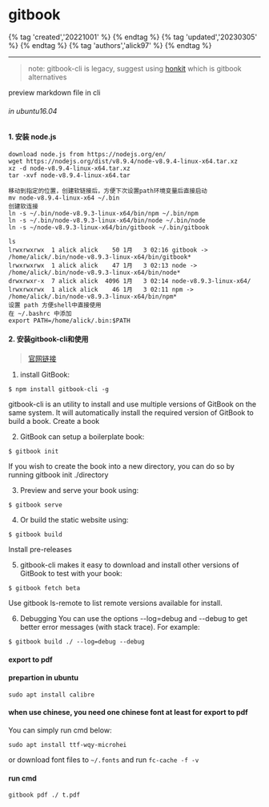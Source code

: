 # gitbook

{% tag 'created','20221001' %} {% endtag %} {% tag 'updated','20230305' %} {% endtag %} {% tag 'authors','alick97' %} {% endtag %}

---
> note: gitbook-cli is legacy, suggest using [honkit](https://github.com/honkit/honkit) which is gitbook alternatives

preview markdown file in cli
###### in ubuntu16.04

#### 1. 安装 node.js
```
download node.js from https://nodejs.org/en/
wget https://nodejs.org/dist/v8.9.4/node-v8.9.4-linux-x64.tar.xz
xz -d node-v8.9.4-linux-x64.tar.xz
tar -xvf node-v8.9.4-linux-x64.tar

移动到指定的位置，创建软链接后，方便下次设置path环境变量后直接启动
mv node-v8.9.4-linux-x64 ~/.bin
创建软连接
ln -s ~/.bin/node-v8.9.3-linux-x64/bin/npm ~/.bin/npm
ln -s ~/.bin/node-v8.9.3-linux-x64/bin/node ~/.bin/node
ln -s ~/node-v8.9.3-linux-x64/bin/gitbook ~/.bin/gitbook

ls
lrwxrwxrwx  1 alick alick    50 1月   3 02:16 gitbook -> /home/alick/.bin/node-v8.9.3-linux-x64/bin/gitbook*
lrwxrwxrwx  1 alick alick    47 1月   3 02:13 node -> /home/alick/.bin/node-v8.9.3-linux-x64/bin/node*
drwxrwxr-x  7 alick alick  4096 1月   3 02:14 node-v8.9.3-linux-x64/
lrwxrwxrwx  1 alick alick    46 1月   3 02:11 npm -> /home/alick/.bin/node-v8.9.3-linux-x64/bin/npm*
设置 path 方便shell中直接使用
在 ~/.bashrc 中添加
export PATH=/home/alick/.bin:$PATH
```
#### 2. 安装gitbook-cli和使用
> [官网链接](https://toolchain.gitbook.com/setup.html)

1. install GitBook:
```
$ npm install gitbook-cli -g
```
gitbook-cli is an utility to install and use multiple versions of GitBook on the same system. It will automatically install the required version of GitBook to build a book.
Create a book

2. GitBook can setup a boilerplate book:
```
$ gitbook init
```
If you wish to create the book into a new directory, you can do so by running gitbook init ./directory

3. Preview and serve your book using:
```
$ gitbook serve
```

4. Or build the static website using:
```
$ gitbook build
```
Install pre-releases

5. gitbook-cli makes it easy to download and install other versions of GitBook to test with your book:
```
$ gitbook fetch beta
```
Use gitbook ls-remote to list remote versions available for install.

6. Debugging
You can use the options --log=debug and --debug to get better error messages (with stack trace). For example:
```
$ gitbook build ./ --log=debug --debug
```

#### export to pdf
#### prepartion in ubuntu
```
sudo apt install calibre
```
#### when use chinese, you need one chinese font at least for export to pdf

You can simply run cmd below:
```
sudo apt install ttf-wqy-microhei
```
or download font files to ```~/.fonts``` and run ```fc-cache -f -v```
#### run cmd
```
gitbook pdf ./ t.pdf
```